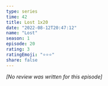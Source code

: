 ```yaml
---
type: series
time: 42
title: Lost 1x20
date: "2022-08-12T20:47:12"
name: "Lost"
season: 1
episode: 20
rating: 3
ratingEmoji: "⭐️⭐️⭐️"
share: false
---
```


_[No review was written for this episode]_
